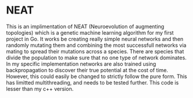 # NEAT

This is an implimentation of NEAT (Neuroevolution of augmenting topologies) which is a genetic machine learning algorithm for my first project in Go. It works be creating really simple neural networks and then randomly mutating them and combining the most successfull networks via mating to spread their mutations across a species. There are species that divide the population to make sure that no one type of network dominates. In my specific implementation networks are also trained using backpropagation to discover their true potential at the cost of time. However, this could easily be changed to strictly follow the pure form. This has limitted multithreading, and needs to be tested further. This code is lesser than my c++ version.
